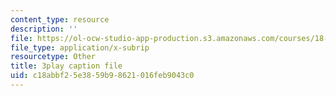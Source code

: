 ```yaml
---
content_type: resource
description: ''
file: https://ol-ocw-studio-app-production.s3.amazonaws.com/courses/18-06sc-linear-algebra-fall-2011/c18abbf25e3859b98621016feb9043c0_vF7eyJ2g3kU.vtt
file_type: application/x-subrip
resourcetype: Other
title: 3play caption file
uid: c18abbf2-5e38-59b9-8621-016feb9043c0
---
```

